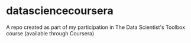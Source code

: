 datasciencecoursera
===================

A repo created as part of my participation in The Data Scientist's Toolbox course (available through Coursera)
